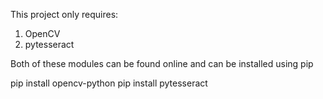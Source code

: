 This project only requires:
1. OpenCV
2. pytesseract

Both of these modules can be found online and can be installed using pip

pip install opencv-python
pip install pytesseract